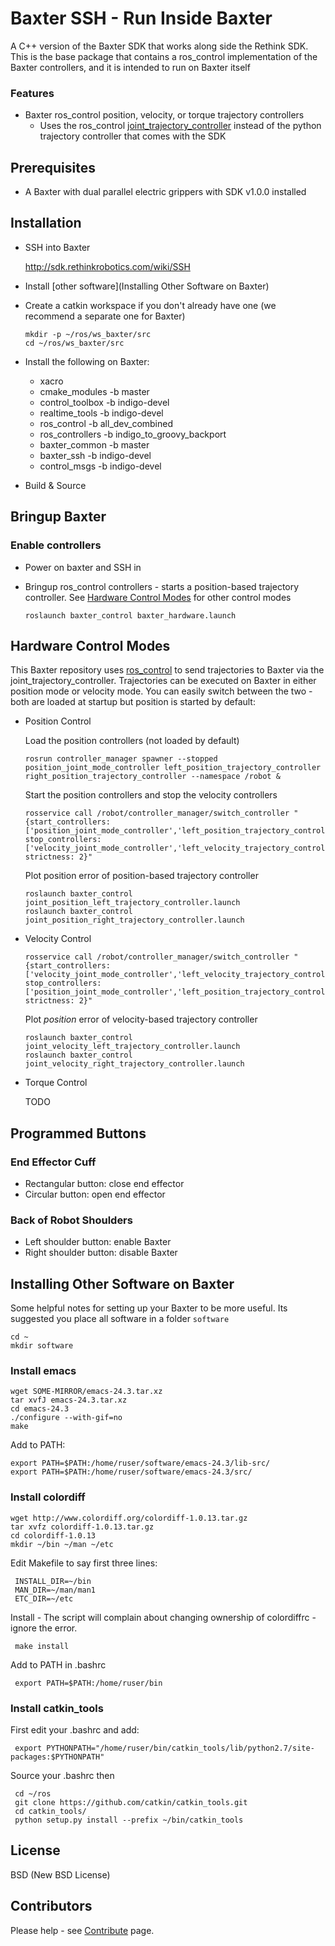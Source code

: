 Baxter SSH - Run Inside Baxter
======

A C++ version of the Baxter SDK that works along side the Rethink SDK. This is the base package that contains a ros_control implementation of the Baxter controllers, and it is intended to run on Baxter itself

### Features

 * Baxter ros_control position, velocity, or torque trajectory controllers
   * Uses the ros_control [joint_trajectory_controller](https://github.com/ros-controls/ros_controllers/tree/hydro-devel/joint_trajectory_controller) instead of the python trajectory controller that comes with the SDK

## Prerequisites

 * A Baxter with dual parallel electric grippers with SDK v1.0.0 installed
    
## Installation

* SSH into Baxter

    http://sdk.rethinkrobotics.com/wiki/SSH

* Install [other software](Installing Other Software on Baxter)

* Create a catkin workspace if you don't already have one (we recommend a separate one for Baxter) 

    ```
    mkdir -p ~/ros/ws_baxter/src
    cd ~/ros/ws_baxter/src
    ```

* Install the following on Baxter:

   * xacro
   * cmake_modules -b master
   * control_toolbox -b indigo-devel
   * realtime_tools -b indigo-devel
   * ros_control -b all_dev_combined
   * ros_controllers -b indigo_to_groovy_backport
   * baxter_common -b master
   * baxter_ssh -b indigo-devel
   * control_msgs -b indigo-devel

* Build & Source

## Bringup Baxter

### Enable controllers

 * Power on baxter and SSH in

 * Bringup ros_control controllers - starts a position-based trajectory controller. See [Hardware Control Modes](#hardware-control-modes) for other control modes
   ```
   roslaunch baxter_control baxter_hardware.launch
   ```

## Hardware Control Modes

This Baxter repository uses [ros_control](http://wiki.ros.org/ros_control) to send trajectories to Baxter via the joint_trajectory_controller. Trajectories can be executed on Baxter in either position mode or velocity mode. You can easily switch between the two - both are loaded at startup but position is started by default:

 * Position Control

   Load the position controllers (not loaded by default)
   ```
   rosrun controller_manager spawner --stopped position_joint_mode_controller left_position_trajectory_controller right_position_trajectory_controller --namespace /robot &
   ```
   Start the position controllers and stop the velocity controllers
   ```
   rosservice call /robot/controller_manager/switch_controller "{start_controllers: ['position_joint_mode_controller','left_position_trajectory_controller','right_position_trajectory_controller'], stop_controllers: ['velocity_joint_mode_controller','left_velocity_trajectory_controller','right_velocity_trajectory_controller'], strictness: 2}"
   ```
   Plot position error of position-based trajectory controller 
   ```
   roslaunch baxter_control joint_position_left_trajectory_controller.launch
   roslaunch baxter_control joint_position_right_trajectory_controller.launch
   ```

 * Velocity Control
   ```
   rosservice call /robot/controller_manager/switch_controller "{start_controllers: ['velocity_joint_mode_controller','left_velocity_trajectory_controller','right_velocity_trajectory_controller'], stop_controllers: ['position_joint_mode_controller','left_position_trajectory_controller','right_position_trajectory_controller'], strictness: 2}"
   ```
   Plot *position* error of velocity-based trajectory controller 
   ```
   roslaunch baxter_control joint_velocity_left_trajectory_controller.launch
   roslaunch baxter_control joint_velocity_right_trajectory_controller.launch
   ```

 * Torque Control

   TODO

## Programmed Buttons

### End Effector Cuff

 * Rectangular button: close end effector
 * Circular button: open end effector

### Back of Robot Shoulders

 * Left shoulder button: enable Baxter
 * Right shoulder button: disable Baxter

## Installing Other Software on Baxter

Some helpful notes for setting up your Baxter to be more useful. Its suggested you place all software in a folder ``software``

    cd ~
    mkdir software

### Install emacs

    wget SOME-MIRROR/emacs-24.3.tar.xz                                                                                                                                                                                                                                            
    tar xvfJ emacs-24.3.tar.xz                                                                                                                                                                                                                                                    
    cd emacs-24.3                                                                                                                                                                                                                                                                 
    ./configure --with-gif=no                                                                                                                                                                                                                                                     
    make                                                                                                                                                                                                                                                                          

Add to PATH:

    export PATH=$PATH:/home/ruser/software/emacs-24.3/lib-src/
    export PATH=$PATH:/home/ruser/software/emacs-24.3/src/

### Install colordiff

    wget http://www.colordiff.org/colordiff-1.0.13.tar.gz
    tar xvfz colordiff-1.0.13.tar.gz
    cd colordiff-1.0.13
    mkdir ~/bin ~/man ~/etc

Edit Makefile to say first three lines:

     INSTALL_DIR=~/bin
     MAN_DIR=~/man/man1
     ETC_DIR=~/etc

Install - The script will complain about changing ownership of colordiffrc - ignore the error.
    
     make install

Add to PATH in .bashrc

     export PATH=$PATH:/home/ruser/bin

### Install catkin_tools

First edit your .bashrc and add:

     export PYTHONPATH="/home/ruser/bin/catkin_tools/lib/python2.7/site-packages:$PYTHONPATH"

Source your .bashrc then

     cd ~/ros
     git clone https://github.com/catkin/catkin_tools.git
     cd catkin_tools/
     python setup.py install --prefix ~/bin/catkin_tools


## License

BSD (New BSD License)

## Contributors

Please help - see [Contribute](https://github.com/davetcoleman/baxter_cpp/blob/master/CONTRIBUTING.md) page.

